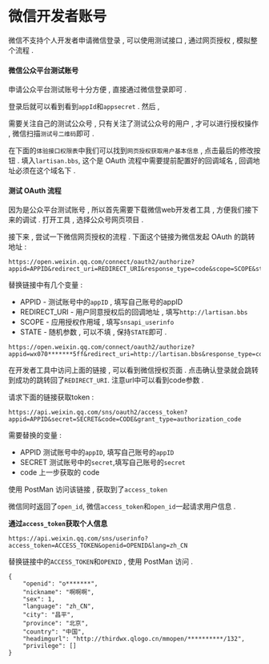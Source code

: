 # 微信开发者账号

微信不支持个人开发者申请微信登录 , 可以使用测试接口 , 通过网页授权 , 模拟整个流程 .

#### 微信公众平台测试账号

申请公众平台测试账号十分方便 , 直接通过微信登录即可 .

登录后就可以看到看到`appId`和`appsecret` . 然后 ,

需要关注自己的测试公众号 , 只有关注了测试公众号的用户 , 才可以进行授权操作 , 微信扫描`测试号二维码`即可 .

在下面的`体验接口权限表`中我们可以找到`网页授权获取用户基本信息` , 点击最后的修改按钮 . 填入`lartisan.bbs`, 这个是 OAuth 流程中需要提前配置好的回调域名 , 回调地址必须在这个域名下 .

#### 测试 OAuth 流程

因为是公众平台测试账号 , 所以首先需要下载微信web开发者工具 , 方便我们接下来的调试 . 打开工具 , 选择公众号网页项目 .

接下来 , 尝试一下微信网页授权的流程 . 下面这个链接为微信发起 OAuth 的跳转地址 :

```
https://open.weixin.qq.com/connect/oauth2/authorize?appid=APPID&redirect_uri=REDIRECT_URI&response_type=code&scope=SCOPE&state=STATE#wechat_redirect
```

替换链接中有几个变量 :

* APPID - 测试账号中的`appID` , 填写自己账号的appID
* REDIRECT\_URI - 用户同意授权后的回调地址 , 填写`http://lartisan.bbs`
* SCOPE - 应用授权作用域 , 填写`snsapi_userinfo`
* STATE - 随机参数 , 可以不填 , 保持`STATE`即可 . 

```
https://open.weixin.qq.com/connect/oauth2/authorize?appid=wx070*******5ff&redirect_uri=http://lartisan.bbs&response_type=code&scope=snsapi_userinfo&state=STATE#wechat_redirect
```

在开发者工具中访问上面的链接 , 可以看到微信授权页面 . 点击确认登录就会跳转到成功的跳转回了`REDIRECT_URI`. 注意url中可以看到code参数 . 

请求下面的链接获取token : 

```
https://api.weixin.qq.com/sns/oauth2/access_token?appid=APPID&secret=SECRET&code=CODE&grant_type=authorization_code
```

需要替换的变量 : 

* APPID 测试账号中的`appID`, 填写自己账号的`appID`
* SECRET 测试账号中的`secret`,填写自己账号的`secret`
* code 上一步获取的 code

使用 PostMan 访问该链接 , 获取到了`access_token`

微信同时返回了`open_id`, 微信`access_token`和`open_id`一起请求用户信息 . 

**通过`access_token`获取个人信息**

```
https://api.weixin.qq.com/sns/userinfo?access_token=ACCESS_TOKEN&openid=OPENID&lang=zh_CN
```

替换链接中的`ACCESS_TOKEN`和`OPENID` , 使用 PostMan 访问 . 

```
{
    "openid": "o*******",
    "nickname": "啊啊啊",
    "sex": 1,
    "language": "zh_CN",
    "city": "昌平",
    "province": "北京",
    "country": "中国",
    "headimgurl": "http://thirdwx.qlogo.cn/mmopen/**********/132",
    "privilege": []
}
```



